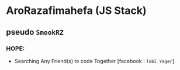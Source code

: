 # AroRazafimahefa (JS Stack)
## pseudo `SmookRZ`
### HOPE: 
* Searching Any Friend(s) to code Together [facebook : `Tobï Yager`]
